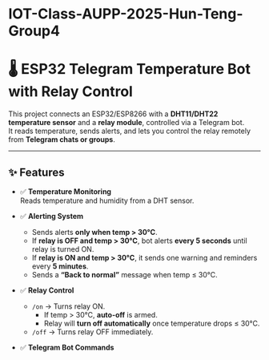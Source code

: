# IOT-Class-AUPP-2025-Hun-Teng-Group4
# 🌡️ ESP32 Telegram Temperature Bot with Relay Control

This project connects an ESP32/ESP8266 with a **DHT11/DHT22 temperature sensor** and a **relay module**, controlled via a Telegram bot.  
It reads temperature, sends alerts, and lets you control the relay remotely from **Telegram chats or groups**.

---

## ✨ Features

- ✅ **Temperature Monitoring**  
  Reads temperature and humidity from a DHT sensor.

- ✅ **Alerting System**
  - Sends alerts **only when temp > 30°C**.  
  - If **relay is OFF and temp > 30°C**, bot alerts **every 5 seconds** until relay is turned ON.  
  - If **relay is ON and temp > 30°C**, it sends one warning and reminders every **5 minutes**.  
  - Sends a **“Back to normal”** message when temp ≤ 30°C.

- ✅ **Relay Control**
  - `/on` → Turns relay ON.  
    - If temp > 30°C, **auto-off** is armed.  
    - Relay will **turn off automatically** once temperature drops ≤ 30°C.  
  - `/off` → Turns relay OFF immediately.  

- ✅ **Telegram Bot Commands**
